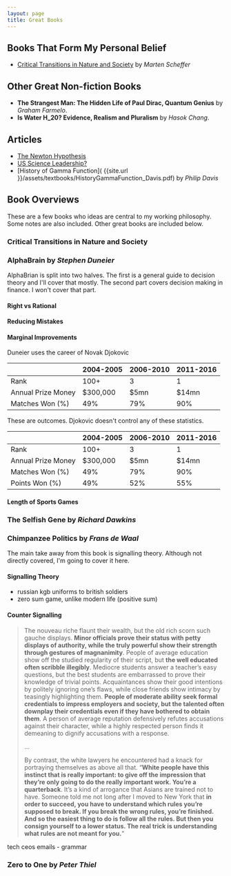 ```yaml
---
layout: page
title: Great Books
---
```

## Books That Form My Personal Belief

- [Critical Transitions in Nature and Society](#critical-transitions-in-nature-and-society) by *Marten Scheffer*

## Other Great Non-fiction Books

- **The Strangest Man: The Hidden Life of Paul Dirac, Quantum Genius** by *Graham Farmelo*.
- **Is Water H_20? Evidence, Realism and Pluralism** by *Hasok Chang*.

## Articles

- [The Newton Hypothesis](https://nintil.com/newton-hypothesis)
- [US Science Leadership?](https://nintil.com/us-science-leadership)
- [History of Gamma Function]( {{site.url }}/assets/textbooks/HistoryGammaFunction_Davis.pdf) by *Philip Davis*

## Book Overviews

These are a few books who ideas are central to my working philosophy. Some notes are also included. Other great books are included below.

### Critical Transitions in Nature and Society

### AlphaBrain by *Stephen Duneier*

AlphaBrian is split into two halves. The first is a general guide to decision theory and I'll cover that mostly. The second part covers decision making in finance. I won't cover that part.

#### Right vs Rational

#### Reducing Mistakes

#### Marginal Improvements

Duneier uses the career of Novak Djokovic

| |2004-2005|2006-2010|2011-2016|
|---|---|---|---|
|Rank|100+|3|1|
|Annual Prize Money|$300,000|$5mn|$14mn|
|Matches Won (%)|49%|79%|90%|

These are outcomes. Djokovic doesn't control any of these statistics.

| |2004-2005|2006-2010|2011-2016|
|---|---|---|---|
|Rank|100+|3|1|
|Annual Prize Money|$300,000|$5mn|$14mn|
|Matches Won (%)|49%|79%|90%|
|Points Won (%)|49%|52%|55%|


#### Length of Sports Games

### The Selfish Gene by *Richard Dawkins*


### Chimpanzee Politics by *Frans de Waal*

The main take away from this book is signalling theory. Although not directly covered, I'm going to cover it here.

#### Signalling Theory

- russian kgb uniforms to british soldiers
- zero sum game, unlike modern life (positive sum)

#### Counter Signalling

>The nouveau riche flaunt their wealth, but the old rich scorn such gauche displays. **Minor officials prove their status with petty displays of authority, while the truly powerful show their strength through gestures of magnanimity**. People of average education show off the studied regularity of their script, but **the well educated often scribble illegibly**. Mediocre students answer a teacher’s easy questions, but the best students are embarrassed to prove their knowledge of trivial points. Acquaintances show their good intentions by politely ignoring one’s flaws, while close friends show intimacy by teasingly highlighting them. **People of moderate ability seek formal credentials to impress employers and society, but the talented often downplay their credentials even if they have bothered to obtain them**. A person of average reputation defensively refutes accusations against their character, while a highly respected person finds it demeaning to dignify accusations with a response.
>
>...
>
>By contrast, the white lawyers he encountered had a knack for portraying themselves as above all that. “**White people have this instinct that is really important: to give off the impression that they’re only going to do the really important work. You’re a quarterback**. It’s a kind of arrogance that Asians are trained not to have. Someone told me not long after I moved to New York that **in order to succeed, you have to understand which rules you’re supposed to break. If you break the wrong rules, you’re finished. And so the easiest thing to do is follow all the rules. But then you consign yourself to a lower status. The real trick is understanding what rules are not meant for you.**”

tech ceos emails - grammar

### Zero to One by *Peter Thiel*
